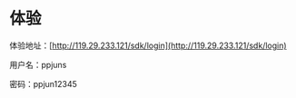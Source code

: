 # 体验
体验地址：[http://119.29.233.121/sdk/login](http://119.29.233.121/sdk/login)

用户名：ppjuns

密码：ppjun12345

